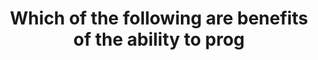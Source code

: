 ---
layout: answer
title: "Which of the following are benefits of the ability to prog"
blurb: "<p>There is nothing inherently special about an automation in terms of pay-as-you-go pricing.</p>
<p>However, automation are cost effective as they run wit"
quid: 298
---